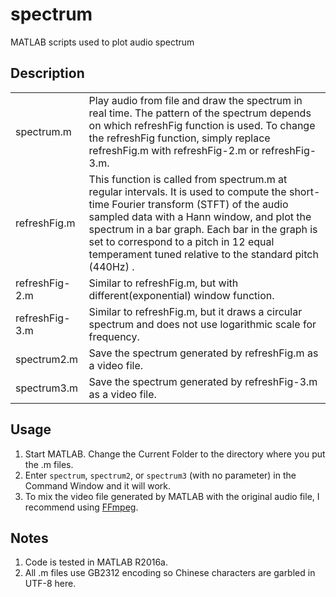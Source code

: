 # spectrum
MATLAB scripts used to plot audio spectrum

## Description

<table>
  <tr>
    <td> spectrum.m </td>
    <td> Play audio from file and draw the spectrum in real time. The pattern of the spectrum depends on which refreshFig function is used. To change the refreshFig function, simply replace refreshFig.m with refreshFig-2.m or refreshFig-3.m. </td>
  </tr>
  <tr>
    <td> refreshFig.m </td>
    <td> This function is called from spectrum.m at regular intervals. It is used to compute the short-time Fourier transform (STFT) of the audio sampled data with a Hann window, and plot the spectrum in a bar graph. Each bar in the graph is set to correspond to a pitch in 12 equal temperament tuned relative to the standard pitch (440Hz) . </td>
  </tr>
  <tr>
    <td> refreshFig-2.m </td>
    <td> Similar to refreshFig.m, but with different(exponential) window function. </td>
  </tr>
  <tr>
    <td> refreshFig-3.m </td>
    <td> Similar to refreshFig.m, but it draws a circular spectrum and does not use logarithmic scale for frequency. </td>
  </tr>
  <tr>
    <td> spectrum2.m </td>
    <td> Save the spectrum generated by refreshFig.m as a video file. </td>
  </tr>
  <tr>
    <td> spectrum3.m </td>
    <td> Save the spectrum generated by refreshFig-3.m as a video file. </td>
  </tr>
</table>

## Usage

1. Start MATLAB. Change the Current Folder to the directory where you put the .m files. 
2. Enter `spectrum`, `spectrum2`, or `spectrum3` (with no parameter) in the Command Window and it will work. 
3. To mix the video file generated by MATLAB with the original audio file, I recommend using [FFmpeg](https://ffmpeg.org). 

## Notes

1. Code is tested in MATLAB R2016a. 
2. All .m files use GB2312 encoding so Chinese characters are garbled in UTF-8 here. 
